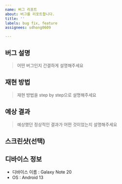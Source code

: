 ```yaml
---
name: 버그 리포트
about: 버그를 리포트합니다.
title: ''
labels: bug fix, feature
assignees: sdhong0609

---
```


## 버그 설명

> 어떤 버그인지 간결하게 설명해주세요

## 재현 방법

> 재현 방법을 step by step으로 설명해주세요

## 예상 결과

> 예상했던 정상적인 결과가 어떤 것이었는지 설명해주세요

## 스크린샷(선택)

## 디바이스 정보
- 디바이스 이름 : Galaxy Note 20
- OS : Android 13
